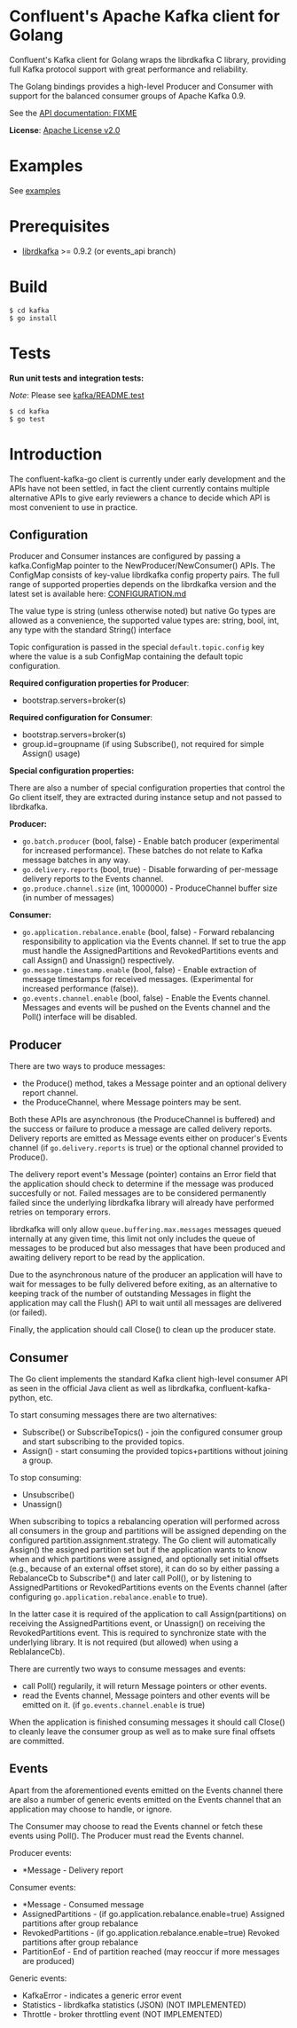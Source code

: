 Confluent's Apache Kafka client for Golang
==========================================

Confluent's Kafka client for Golang wraps the librdkafka C library, providing
full Kafka protocol support with great performance and reliability.

The Golang bindings provides a high-level Producer and Consumer with support
for the balanced consumer groups of Apache Kafka 0.9.

See the [API documentation: FIXME]()

**License**: [Apache License v2.0](http://www.apache.org/licenses/LICENSE-2.0)


Examples
========

See [examples](examples)



Prerequisites
=============

 * [librdkafka](https://github.com/edenhill/librdkafka) >= 0.9.2 (or events_api branch)



Build
=====

    $ cd kafka
    $ go install



Tests
=====


**Run unit tests and integration tests:**

*Note*: Please see [kafka/README.test](kafka/README.test)


    $ cd kafka
    $ go test




Introduction
============

The confluent-kafka-go client is currently under early development and the APIs have
not been settled, in fact the client currently contains multiple alternative APIs to
give early reviewers a chance to decide which API is most convenient to use in practice.


Configuration
-------------
Producer and Consumer instances are configured by passing a kafka.ConfigMap pointer
to the NewProducer/NewConsumer() APIs.
The ConfigMap consists of key-value librdkafka config property pairs.
The full range of supported properties depends on the librdkafka version and the
latest set is available here:
[CONFIGURATION.md](https://github.com/edenhill/librdkafka/blob/master/CONFIGURATION.md)

The value type is string (unless otherwise noted) but native Go types are allowed
as a convenience, the supported value types are:
 string, bool, int, any type with the standard String() interface

Topic configuration is passed in the special `default.topic.config` key where the value
is a sub ConfigMap containing the default topic configuration.

**Required configuration properties for Producer**:

 * bootstrap.servers=broker(s)

**Required configuration for Consumer**:

 * bootstrap.servers=broker(s)
 * group.id=groupname (if using Subscribe(), not required for simple Assign() usage)


**Special configuration properties:**

There are also a number of special configuration properties that control the
Go client itself, they are extracted during instance setup and not passed to librdkafka.

**Producer:**

 * `go.batch.producer` (bool, false) - Enable batch producer (experimental for increased performance).
                                     These batches do not relate to Kafka message batches in any way.
 * `go.delivery.reports` (bool, true) - Disable forwarding of per-message delivery reports to the
                                      Events channel.
 * `go.produce.channel.size` (int, 1000000) - ProduceChannel buffer size (in number of messages)


**Consumer:**

 * `go.application.rebalance.enable` (bool, false) - Forward rebalancing responsibility to application via the Events channel.
                                        If set to true the app must handle the AssignedPartitions and
                                        RevokedPartitions events and call Assign() and Unassign()
                                        respectively.
 * `go.message.timestamp.enable` (bool, false) - Enable extraction of message timestamps for received messages.
                                        (Experimental for increased performance (false)).
 * `go.events.channel.enable` (bool, false) - Enable the Events channel. Messages and events will be pushed on the Events channel and the Poll() interface will be disabled.



Producer
--------

There are two ways to produce messages:

 * the Produce() method, takes a Message pointer and an optional delivery report channel.
 * the ProduceChannel, where Message pointers may be sent.

Both these APIs are asynchronous (the ProduceChannel is buffered) and the success or
failure to produce a message are called delivery reports.
Delivery reports are emitted as Message events either on producer's Events channel
(if `go.delivery.reports` is true) or the optional channel provided to Produce().

The delivery report event's Message (pointer) contains an Error field that the application
should check to determine if the message was produced succesfully or not.
Failed messages are to be considered permanently failed since the underlying librdkafka
library will already have performed retries on temporary errors.

librdkafka will only allow `queue.buffering.max.messages` messages queued internally
at any given time, this limit not only includes the queue of messages to be produced
but also messages that have been produced and awaiting delivery report to be read
by the application.

Due to the asynchronous nature of the producer an application will have to wait for
messages to be fully delivered before exiting, as an alternative to keeping track
of the number of outstanding Messages in flight the application may call the
Flush() API to wait until all messages are delivered (or failed).

Finally, the application should call Close() to clean up the producer state.



Consumer
--------

The Go client implements the standard Kafka client high-level consumer API as
seen in the official Java client as well as librdkafka, confluent-kafka-python, etc.

To start consuming messages there are two alternatives:

 * Subscribe() or SubscribeTopics() - join the configured consumer group and
   start subscribing to the provided topics.
 * Assign() - start consuming the provided topics+partitions without joining a group.

To stop consuming:

 * Unsubscribe()
 * Unassign()


When subscribing to topics a rebalancing operation will performed across all
consumers in the group and partitions will be assigned depending on the configured
partition.assignment.strategy.
The Go client will automatically Assign() the assigned partition set but if the
application wants to know when and which partitions were assigned, and optionally
set initial offsets (e.g., because of an external offset store), it can do so by
either passing a RebalanceCb to Subscribe*() and later call Poll(), or
by listening to AssignedPartitions or RevokedPartitions events on the Events channel
(after configuring `go.application.rebalance.enable` to true).

In the latter case it is required of the application to call Assign(partitions)
on receiving the AssignedPartitions event, or Unassign() on receiving the RevokedPartitions
event. This is required to synchronize state with the underlying library.
It is not required (but allowed) when using a ReblalanceCb).

There are currently two ways to consume messages and events:

 * call Poll() regularily, it will return Message pointers or other events.
 * read the Events channel, Message pointers and other events will be emitted on it.
   (if `go.events.channel.enable` is true)


When the application is finished consuming messages it should call Close() to
cleanly leave the consumer group as well as to make sure final offsets are committed.



Events
------

Apart from the aforementioned events emitted on the Events channel there are also
a number of generic events emitted on the Events channel that an application may
choose to handle, or ignore.

The Consumer may choose to read the Events channel or fetch these events using Poll().
The Producer must read the Events channel.

Producer events:

 * *Message - Delivery report

Consumer events:

 * *Message - Consumed message
 * AssignedPartitions - (if go.application.rebalance.enable=true) Assigned partitions after group rebalance
 * RevokedPartitions - (if go.application.rebalance.enable=true) Revoked partitions after group rebalance
 * PartitionEof - End of partition reached (may reoccur if more messages are produced)

Generic events:

 * KafkaError - indicates a generic error event
 * Statistics - librdkafka statistics (JSON) (NOT IMPLEMENTED)
 * Throttle - broker throttling event (NOT IMPLEMENTED)
